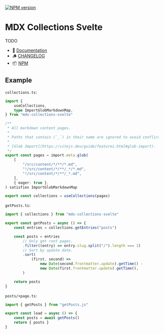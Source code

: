 [![NPM version](https://img.shields.io/npm/v/mdx-collections-svelte?style=for-the-badge&label=NPM&color=%23cb0000)](https://npmjs.com/package/mdx-collections-svelte "View on NPM")

# MDX Collections Svelte

TODO

-   📕 [Documentation](https://babakfp.ir/docs/mdx-collections-svelte)
-   🪵 [CHANGELOG](https://github.com/babakfp/mdx-collections-svelte/blob/main/CHANGELOG.md)
-   📦 [NPM](https://npmjs.com/package/mdx-collections-svelte)

## Example

`collections.ts`:

```ts
import {
    useCollections,
    type ImportGlobMarkdownMap,
} from "mdx-collections-svelte"

/**
 * All markdown content pages.
 *
 * Paths that contain (`_`) in their name are ignored to avoid conflict between pages and components.
 *
 * [Glob Import](https://vitejs.dev/guide/features.html#glob-import).
 */
export const pages = import.meta.glob(
    [
        "/src/content/*/**/*.md",
        "!/src/content/*/**/_*/*.md",
        "!/src/content/*/**/_*.md",
    ],
    { eager: true },
) satisfies ImportGlobMarkdownMap

export const collections = useCollections(pages)
```

`getPosts.ts`:

```ts
import { collections } from "mdx-collections-svelte"

export const getPosts = async () => {
    const entries = collections.getEntries("posts")

    const posts = entries
        // Only get root pages.
        .filter((entry) => entry.slug.split("/").length === 1)
        // Sort by update date.
        .sort(
            (first, second) =>
                new Date(second.frontmatter.update).getTime() -
                new Date(first.frontmatter.update).getTime(),
        )

    return posts
}
```

`posts/+page.ts`:

```ts
import { getPosts } from "getPosts.js"

export const load = async () => {
    const posts = await getPosts()
    return { posts }
}
```
